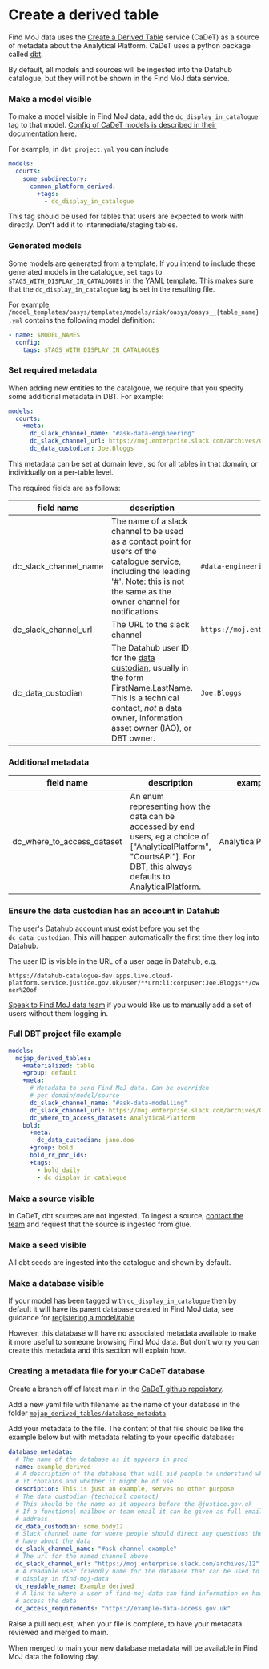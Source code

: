 # Create a derived table

Find MoJ data uses the [Create a Derived Table](https://github.com/moj-analytical-services/create-a-derived-table) service (CaDeT) as a source of metadata about the Analytical Platform. CaDeT uses a python package called [dbt](https://www.getdbt.com/product/what-is-dbt).

By default, all models and sources will be ingested into the Datahub catalogue, but they will not be shown in the Find MoJ data service.

### Make a model visible

To make a model visible in Find MoJ data, add the `dc_display_in_catalogue` tag to that model. [Config of CaDeT models is described in their documentation here.](https://user-guidance.analytical-platform.service.justice.gov.uk/tools/create-a-derived-table/models/#where-can-i-define-configs)

For example, in `dbt_project.yml` you can include

```yaml
models:
  courts:
    some_subdirectory:
      common_platform_derived:
        +tags:
          - dc_display_in_catalogue
```

This tag should be used for tables that users are expected to work with directly. Don't add it to intermediate/staging tables.

### Generated models

Some models are generated from a template. If you intend to include these generated models
in the catalogue, set `tags` to `$TAGS_WITH_DISPLAY_IN_CATALOGUE$` in the YAML template. This makes sure that the `dc_display_in_catalogue` tag is set in the resulting file.

For example, `/model_templates/oasys/templates/models/risk/oasys/oasys__{table_name}.yml` contains the following model definition:

```yaml
- name: $MODEL_NAME$
  config:
    tags: $TAGS_WITH_DISPLAY_IN_CATALOGUE$
```

### Set required metadata

When adding new entities to the catalgoue, we require that you specify some additional metadata in DBT. For example:

```yaml
models:
  courts:
    +meta:
      dc_slack_channel_name: "#ask-data-engineering"
      dc_slack_channel_url: https://moj.enterprise.slack.com/archives/C8X3PP1TN
      dc_data_custodian: Joe.Bloggs
```

This metadata can be set at domain level, so for all tables in that domain, or individually on a per-table level.

The required fields are as follows:

| field name            | description                                                                                                                                                                                                                                                                             | example                                               |
| --------------------- | --------------------------------------------------------------------------------------------------------------------------------------------------------------------------------------------------------------------------------------------------------------------------------------- | ----------------------------------------------------- |
| dc_slack_channel_name | The name of a slack channel to be used as a contact point for users of the catalogue service, including the leading '#'. Note: this is not the same as the owner channel for notifications.                                                                                             | `#data-engineering`                                   |
| dc_slack_channel_url  | The URL to the slack channel                                                                                                                                                                                                                                                            | `https://moj.enterprise.slack.com/archives/C8X3PP1TN` |
| dc_data_custodian     | The Datahub user ID for the [data custodian](/data/glossary/#glossary:~:text=Data%20governance-,Data%20custodian,-%3A%20Responsible%20for%20the), usually in the form FirstName.LastName. This is a technical contact, _not_ a data owner, information asset owner (IAO), or DBT owner. | `Joe.Bloggs`                                          |

### Additional metadata

| field name                 | description                                                                                                                                                              | example            |
| -------------------------- | ------------------------------------------------------------------------------------------------------------------------------------------------------------------------ | ------------------ |
| dc_where_to_access_dataset | An enum representing how the data can be accessed by end users, eg a choice of ["AnalyticalPlatform", "CourtsAPI"]. For DBT, this always defaults to AnalyticalPlatform. | AnalyticalPlatform |

### Ensure the data custodian has an account in Datahub

The user's Datahub account must exist before you set the `dc_data_custodian`. This will happen automatically the first time they log into Datahub.

The user ID is visible in the URL of a user page in Datahub, e.g.

`https://datahub-catalogue-dev.apps.live.cloud-platform.service.justice.gov.uk/user/**urn:li:corpuser:Joe.Bloggs**/owner%20of`

[Speak to Find MoJ data team](/userguide/#contact-us) if you would like us to manually add a set of users without them logging in.

### Full DBT project file example

```yaml
models:
  mojap_derived_tables:
    +materialized: table
    +group: default
    +meta:
      # Metadata to send Find MoJ data. Can be overriden
      # per domain/model/source
      dc_slack_channel_name: "#ask-data-modelling"
      dc_slack_channel_url: https://moj.enterprise.slack.com/archives/C03J21VFHQ9
      dc_where_to_access_dataset: AnalyticalPlatform
    bold:
      +meta:
        dc_data_custodian: jane.doe
      +group: bold
      bold_rr_pnc_ids:
      +tags:
        - bold_daily
        - dc_display_in_catalogue
```

### Make a source visible

In CaDeT, dbt sources are not ingested. To ingest a source, [contact the team](/index.html#contact-us) and request that the source is ingested from glue.

### Make a seed visible

All dbt seeds are ingested into the catalogue and shown by default.

### Make a database visible

If your model has been tagged with `dc_display_in_catalogue` then by default it will have its parent database created in Find MoJ data, see guidance for [registering a model/table](../../ingestion/cadet-registration/)

However, this database will have no associated metadata available to make it more useful to someone browsing Find MoJ data. But don't worry you can create this metadata and this section will explain how.

### Creating a metadata file for your CaDeT database

Create a branch off of latest main in the [CaDeT github repoistory](https://github.com/moj-analytical-services/create-a-derived-table).

Add a new yaml file with filename as the name of your database in the folder [`mojap_derived_tables/database_metadata`](https://github.com/moj-analytical-services/create-a-derived-table/tree/main/mojap_derived_tables/database_metadata)

Add your metadata to the file. The content of that file should be like the example below but with metadata relating to your specific database:

```yaml
database_metadata:
  # The name of the database as it appears in prod
  name: example_derived
  # A description of the database that will aid people to understand what
  # it contains and whether it might be of use
  description: This is just an example, serves no other purpose
  # The data custodian (technical contact)
  # This should be the name as it appears before the @justice.gov.uk
  # If a functional mailbox or team email it can be given as full email
  # address
  dc_data_custodian: some.body12
  # Slack channel name for where people should direct any questions they
  # have about the data
  dc_slack_channel_name: "#ask-channel-example"
  # The url for the named channel above
  dc_slack_channel_url: "https://moj.enterprise.slack.com/archives/12"
  # A readable user friendly name for the database that can be used to
  # display in find-moj-data
  dc_readable_name: Example derived
  # A link to where a user of find-moj-data can find information on how to
  # access the data
  dc_access_requirements: "https://example-data-access.gov.uk"
```

Raise a pull request, when your file is complete, to have your metadata reviewed and merged to main.

When merged to main your new database metadata will be available in Find MoJ data the following day.

